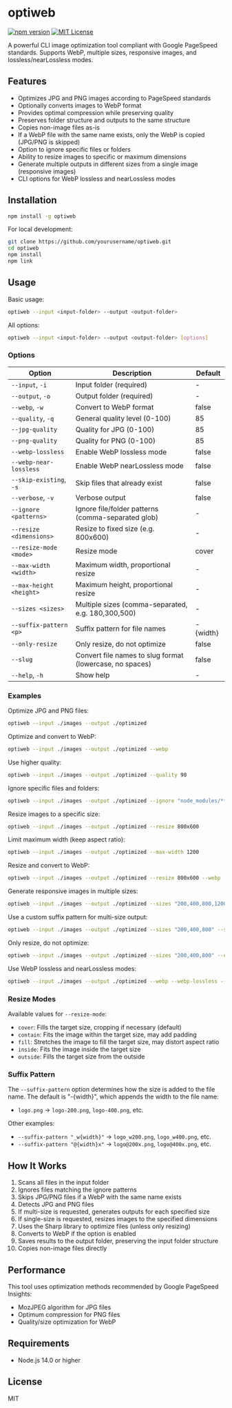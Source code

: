 # optiweb

[![npm version](https://img.shields.io/npm/v/optiweb.svg)](https://www.npmjs.com/package/optiweb)
[![MIT License](https://img.shields.io/badge/license-MIT-green.svg)](LICENSE)

A powerful CLI image optimization tool compliant with Google PageSpeed standards. Supports WebP, multiple sizes, responsive images, and lossless/nearLossless modes.

## Features

- Optimizes JPG and PNG images according to PageSpeed standards
- Optionally converts images to WebP format
- Provides optimal compression while preserving quality
- Preserves folder structure and outputs to the same structure
- Copies non-image files as-is
- If a WebP file with the same name exists, only the WebP is copied (JPG/PNG is skipped)
- Option to ignore specific files or folders
- Ability to resize images to specific or maximum dimensions
- Generate multiple outputs in different sizes from a single image (responsive images)
- CLI options for WebP lossless and nearLossless modes

## Installation

```bash
npm install -g optiweb
```

For local development:

```bash
git clone https://github.com/yourusername/optiweb.git
cd optiweb
npm install
npm link
```

## Usage

Basic usage:

```bash
optiweb --input <input-folder> --output <output-folder>
```

All options:

```bash
optiweb --input <input-folder> --output <output-folder> [options]
```

### Options

| Option                  | Description                                              | Default  |
| ----------------------- | -------------------------------------------------------- | -------- |
| `--input`, `-i`         | Input folder (required)                                  | -        |
| `--output`, `-o`        | Output folder (required)                                 | -        |
| `--webp`, `-w`          | Convert to WebP format                                   | false    |
| `--quality`, `-q`       | General quality level (0-100)                            | 85       |
| `--jpg-quality`         | Quality for JPG (0-100)                                  | 85       |
| `--png-quality`         | Quality for PNG (0-100)                                  | 85       |
| `--webp-lossless`       | Enable WebP lossless mode                                | false    |
| `--webp-near-lossless`  | Enable WebP nearLossless mode                            | false    |
| `--skip-existing`, `-s` | Skip files that already exist                            | false    |
| `--verbose`, `-v`       | Verbose output                                           | false    |
| `--ignore <patterns>`   | Ignore file/folder patterns (comma-separated glob)       | -        |
| `--resize <dimensions>` | Resize to fixed size (e.g. 800x600)                      | -        |
| `--resize-mode <mode>`  | Resize mode                                              | cover    |
| `--max-width <width>`   | Maximum width, proportional resize                       | -        |
| `--max-height <height>` | Maximum height, proportional resize                      | -        |
| `--sizes <sizes>`       | Multiple sizes (comma-separated, e.g. 180,300,500)       | -        |
| `--suffix-pattern <p>`  | Suffix pattern for file names                            | -{width} |
| `--only-resize`         | Only resize, do not optimize                             | false    |
| `--slug`                | Convert file names to slug format (lowercase, no spaces) | false    |
| `--help`, `-h`          | Show help                                                | -        |

### Examples

Optimize JPG and PNG files:

```bash
optiweb --input ./images --output ./optimized
```

Optimize and convert to WebP:

```bash
optiweb --input ./images --output ./optimized --webp
```

Use higher quality:

```bash
optiweb --input ./images --output ./optimized --quality 90
```

Ignore specific files and folders:

```bash
optiweb --input ./images --output ./optimized --ignore "node_modules/**,*.svg,temp/*"
```

Resize images to a specific size:

```bash
optiweb --input ./images --output ./optimized --resize 800x600
```

Limit maximum width (keep aspect ratio):

```bash
optiweb --input ./images --output ./optimized --max-width 1200
```

Resize and convert to WebP:

```bash
optiweb --input ./images --output ./optimized --resize 800x600 --webp
```

Generate responsive images in multiple sizes:

```bash
optiweb --input ./images --output ./optimized --sizes "200,400,800,1200" --webp
```

Use a custom suffix pattern for multi-size output:

```bash
optiweb --input ./images --output ./optimized --sizes "200,400,800" --suffix-pattern "_w{width}"
```

Only resize, do not optimize:

```bash
optiweb --input ./images --output ./optimized --sizes "200,400,800" --only-resize
```

Use WebP lossless and nearLossless modes:

```bash
optiweb --input ./images --output ./optimized --webp --webp-lossless --webp-near-lossless
```

### Resize Modes

Available values for `--resize-mode`:

- `cover`: Fills the target size, cropping if necessary (default)
- `contain`: Fits the image within the target size, may add padding
- `fill`: Stretches the image to fill the target size, may distort aspect ratio
- `inside`: Fits the image inside the target size
- `outside`: Fills the target size from the outside

### Suffix Pattern

The `--suffix-pattern` option determines how the size is added to the file name. The default is "-{width}", which appends the width to the file name:

- `logo.png` → `logo-200.png`, `logo-400.png`, etc.

Other examples:

- `--suffix-pattern "_w{width}"` → `logo_w200.png`, `logo_w400.png`, etc.
- `--suffix-pattern "@{width}x"` → `logo@200x.png`, `logo@400x.png`, etc.

## How It Works

1. Scans all files in the input folder
2. Ignores files matching the ignore patterns
3. Skips JPG/PNG files if a WebP with the same name exists
4. Detects JPG and PNG files
5. If multi-size is requested, generates outputs for each specified size
6. If single-size is requested, resizes images to the specified dimensions
7. Uses the Sharp library to optimize files (unless only resizing)
8. Converts to WebP if the option is enabled
9. Saves results to the output folder, preserving the input folder structure
10. Copies non-image files directly

## Performance

This tool uses optimization methods recommended by Google PageSpeed Insights:

- MozJPEG algorithm for JPG files
- Optimum compression for PNG files
- Quality/size optimization for WebP

## Requirements

- Node.js 14.0 or higher

## License

MIT
